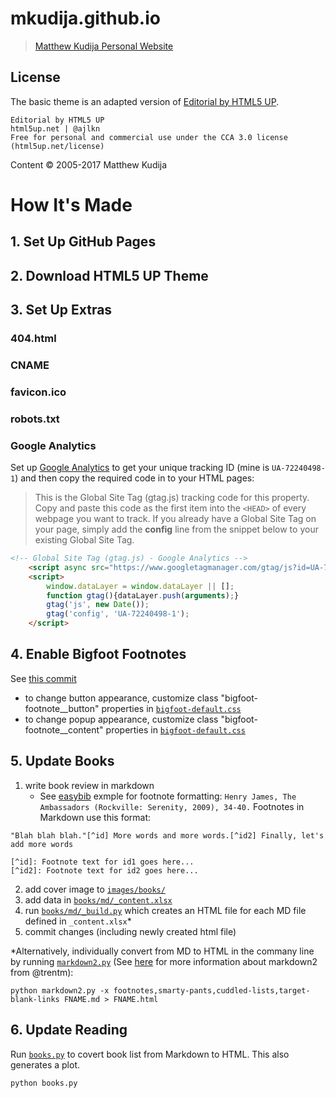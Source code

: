 # mkudija.github.io
> [Matthew Kudija Personal Website](http://matthewkudija.com/)

## License
The basic theme is an adapted version of [Editorial by HTML5 UP](https://html5up.net/editorial).

```
Editorial by HTML5 UP
html5up.net | @ajlkn
Free for personal and commercial use under the CCA 3.0 license (html5up.net/license)
```

Content © 2005-2017 Matthew Kudija

# How It's Made

## 1. Set Up GitHub Pages

## 2. Download HTML5 UP Theme

## 3. Set Up Extras
### 404.html
### CNAME
### favicon.ico
### robots.txt
### Google Analytics
Set up [Google Analytics](https://analytics.google.com/analytics/web/) to get your unique tracking ID (mine is `UA-72240498-1`) and then copy the required code in to your HTML pages:

> This is the Global Site Tag (gtag.js) tracking code for this property. Copy and paste this code as the first item into the `<HEAD>` of every webpage you want to track. If you already have a Global Site Tag on your page, simply add the **config** line from the snippet below to your existing Global Site Tag.

```html
<!-- Global Site Tag (gtag.js) - Google Analytics -->
	<script async src="https://www.googletagmanager.com/gtag/js?id=UA-72240498-1"></script>
	<script>
		window.dataLayer = window.dataLayer || [];
		function gtag(){dataLayer.push(arguments);}
		gtag('js', new Date());
		gtag('config', 'UA-72240498-1');
	</script>
```


## 4. Enable Bigfoot Footnotes
See [this commit](https://github.com/mkudija/mkudija.github.io/commit/8f6ed3f882466ee92a2aa00a8afec854b9b390ec)
- to change button appearance, customize class "bigfoot-footnote__button" properties in [`bigfoot-default.css`](assets/css/bigfoot-default.css)
- to change popup appearance, customize class "bigfoot-footnote__content" properties in [`bigfoot-default.css`](assets/css/bigfoot-default.css)

## 5. Update Books
1. write book review in markdown
	* See [easybib](http://www.easybib.com/guides/citation-guides/chicago-turabian/footnotes/) exmple for footnote formatting: `Henry James, The Ambassadors (Rockville: Serenity, 2009), 34-40.` Footnotes in Markdown use this format:
```
"Blah blah blah."[^id] More words and more words.[^id2] Finally, let's add more words

[^id]: Footnote text for id1 goes here...
[^id2]: Footnote text for id2 goes here...
```

2. add cover image to [`images/books/`](images/books/)
3. add data in [`books/md/_content.xlsx`](books/md/_content.xlsx)
4. run [`books/md/_build.py`](books/md/_build.py) which creates an HTML file for each MD file defined in `_content.xlsx`\*
5. commit changes (including newly created html file)

\*Alternatively, individually convert from MD to HTML in the commany line by running [`markdown2.py`](/book-reviews/md/markdown2.py) (See [here](https://github.com/trentm/python-markdown2) for more information about markdown2 from @trentm):

```
python markdown2.py -x footnotes,smarty-pants,cuddled-lists,target-blank-links FNAME.md > FNAME.html
```

## 6. Update Reading
Run [`books.py`](/reading/books.py) to covert book list from Markdown to HTML. This also generates a plot.

```
python books.py
```

